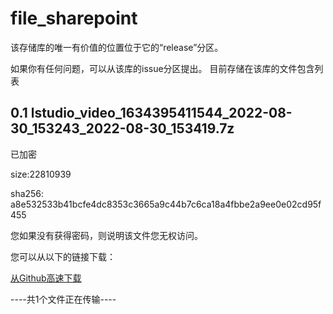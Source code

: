 # file_sharepoint
该存储库的唯一有价值的位置位于它的“release”分区。

如果你有任何问题，可以从该库的issue分区提出。
目前存储在该库的文件包含列表

## 0.1 lstudio_video_1634395411544_2022-08-30_153243_2022-08-30_153419.7z 
已加密

size:22810939

sha256:
a8e532533b41bcfe4dc8353c3665a9c44b7c6ca18a4fbbe2a9ee0e02cd95f455

您如果没有获得密码，则说明该文件您无权访问。

您可以从以下的链接下载：

[从Github高速下载](https://github.com/SteveZMTstudios/file_sharepoint/releases/tag/0.1)


----共1个文件正在传输----
